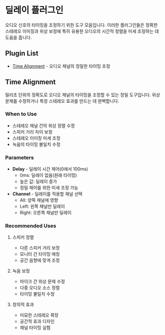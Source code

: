 # 딜레이 플러그인

오디오 신호의 타이밍을 조정하기 위한 도구 모음입니다. 이러한 플러그인들은 정확한 스테레오 이미징과 위상 보정에 특히 유용한 오디오의 시간적 정렬을 미세 조정하는 데 도움을 줍니다.

## Plugin List

- [Time Alignment](#time-alignment) - 오디오 채널의 정밀한 타이밍 조정

## Time Alignment

밀리초 단위의 정확도로 오디오 채널의 타이밍을 조정할 수 있는 정밀 도구입니다. 위상 문제를 수정하거나 특정 스테레오 효과를 만드는 데 완벽합니다.

### When to Use
- 스테레오 채널 간의 위상 정렬 수정
- 스피커 거리 차이 보정
- 스테레오 이미징 미세 조정
- 녹음의 타이밍 불일치 수정

### Parameters
- **Delay** - 딜레이 시간 제어(0에서 100ms)
  - 0ms: 딜레이 없음(원래 타이밍)
  - 높은 값: 딜레이 증가
  - 정밀 제어를 위한 미세 조정 가능
- **Channel** - 딜레이를 적용할 채널 선택
  - All: 양쪽 채널에 영향
  - Left: 왼쪽 채널만 딜레이
  - Right: 오른쪽 채널만 딜레이

### Recommended Uses

1. 스피커 정렬
   - 다른 스피커 거리 보정
   - 모니터 간 타이밍 매칭
   - 공간 음향에 맞게 조정

2. 녹음 보정
   - 마이크 간 위상 문제 수정
   - 다중 오디오 소스 정렬
   - 타이밍 불일치 수정

3. 창의적 효과
   - 미묘한 스테레오 확장
   - 공간적 효과 디자인
   - 채널 타이밍 실험
